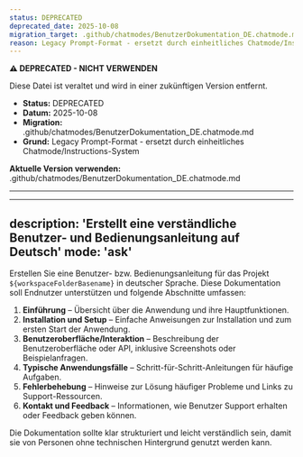 ```yaml
---
status: DEPRECATED
deprecated_date: 2025-10-08
migration_target: .github/chatmodes/BenutzerDokumentation_DE.chatmode.md
reason: Legacy Prompt-Format - ersetzt durch einheitliches Chatmode/Instructions-System
---
```


**⚠️ DEPRECATED - NICHT VERWENDEN**

Diese Datei ist veraltet und wird in einer zukünftigen Version entfernt.

- **Status:** DEPRECATED
- **Datum:** 2025-10-08
- **Migration:** .github/chatmodes/BenutzerDokumentation_DE.chatmode.md
- **Grund:** Legacy Prompt-Format - ersetzt durch einheitliches Chatmode/Instructions-System

**Aktuelle Version verwenden:** .github/chatmodes/BenutzerDokumentation_DE.chatmode.md

---

---
description: 'Erstellt eine verständliche Benutzer- und Bedienungsanleitung auf Deutsch'
mode: 'ask'
---

Erstellen Sie eine Benutzer- bzw. Bedienungsanleitung für das Projekt `${workspaceFolderBasename}` in deutscher Sprache. Diese Dokumentation soll Endnutzer unterstützen und folgende Abschnitte umfassen:

1. **Einführung** – Übersicht über die Anwendung und ihre Hauptfunktionen.
2. **Installation und Setup** – Einfache Anweisungen zur Installation und zum ersten Start der Anwendung.
3. **Benutzeroberfläche/Interaktion** – Beschreibung der Benutzeroberfläche oder API, inklusive Screenshots oder Beispielanfragen.
4. **Typische Anwendungsfälle** – Schritt-für-Schritt-Anleitungen für häufige Aufgaben.
5. **Fehlerbehebung** – Hinweise zur Lösung häufiger Probleme und Links zu Support-Ressourcen.
6. **Kontakt und Feedback** – Informationen, wie Benutzer Support erhalten oder Feedback geben können.

Die Dokumentation sollte klar strukturiert und leicht verständlich sein, damit sie von Personen ohne technischen Hintergrund genutzt werden kann.